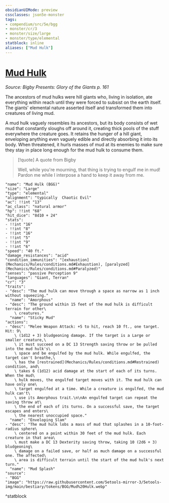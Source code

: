 ```yaml
---
obsidianUIMode: preview
cssclasses: json5e-monster
tags:
- compendium/src/5e/bgg
- monster/cr/3
- monster/size/large
- monster/type/elemental
statblock: inline
aliases: ["Mud Hulk"]
---
```

# [Mud Hulk](Mechanics\bestiary\elemental/mud-hulk-bgg.md)
*Source: Bigby Presents: Glory of the Giants p. 161*  

The ancestors of mud hulks were hill giants who, living in isolation, ate everything within reach until they were forced to subsist on the earth itself. The giants' elemental nature asserted itself and transformed them into creatures of living mud.

A mud hulk vaguely resembles its ancestors, but its body consists of wet mud that constantly sloughs off around it, creating thick pools of the stuff everywhere the creature goes. It retains the hunger of a hill giant, enveloping anything even vaguely edible and directly absorbing it into its body. When threatened, it hurls masses of mud at its enemies to make sure they stay in place long enough for the mud hulk to consume them.

> [!quote] A quote from Bigby  
> 
> Well, while you're mourning, that thing is trying to engulf me in mud! Pardon me while I interpose a hand to keep it away from me.


```statblock
"name": "Mud Hulk (BGG)"
"size": "Large"
"type": "elemental"
"alignment": "typically  Chaotic Evil"
"ac": !!int "13"
"ac_class": "natural armor"
"hp": !!int "68"
"hit_dice": "8d10 + 24"
"stats":
- !!int "16"
- !!int "8"
- !!int "16"
- !!int "5"
- !!int "9"
- !!int "6"
"speed": "40 ft."
"damage_resistances": "acid"
"condition_immunities": "[exhaustion](Mechanics/Rules/conditions.md#Exhaustion), [paralyzed](Mechanics/Rules/conditions.md#Paralyzed)"
"senses": "passive Perception 9"
"languages": "Giant, Terran"
"cr": "3"
"traits":
- "desc": "The mud hulk can move through a space as narrow as 1 inch without squeezing."
  "name": "Amorphous"
- "desc": "The ground within 15 feet of the mud hulk is difficult terrain for other\
    \ creatures."
  "name": "Sticky Mud"
"actions":
- "desc": "Melee Weapon Attack: +5 to hit, reach 10 ft., one target. Hit: 9\
    \ (1d12 + 3) bludgeoning damage. If the target is a Large or smaller creature,\
    \ it must succeed on a DC 13 Strength saving throw or be pulled into the mud hulk's\
    \ space and be engulfed by the mud hulk. While engulfed, the target can't breathe,\
    \ has the [restrained](Mechanics/Rules/conditions.md#Restrained) condition, and\
    \ takes 6 (1d12) acid damage at the start of each of its turns. When the mud\
    \ hulk moves, the engulfed target moves with it. The mud hulk can have only one\
    \ target engulfed at a time. While a creature is engulfed, the mud hulk can't\
    \ use its Amorphous trait.\n\nAn engulfed target can repeat the saving throw at\
    \ the end of each of its turns. On a successful save, the target escapes and enters\
    \ the nearest unoccupied space."
  "name": "Enveloping Slam"
- "desc": "The mud hulk lobs a mass of mud that splashes in a 10-foot-radius sphere\
    \ centered on a point within 30 feet of the mud hulk. Each creature in that area\
    \ must make a DC 13 Dexterity saving throw, taking 10 (2d6 + 3) bludgeoning\
    \ damage on a failed save, or half as much damage on a successful one. The affected\
    \ area is difficult terrain until the start of the mud hulk's next turn."
  "name": "Mud Splash"
"source":
- "BGG"
"image": "https://raw.githubusercontent.com/5etools-mirror-3/5etools-img/main/bestiary/tokens/BGG/Mud%20Hulk.webp"
```
^statblock